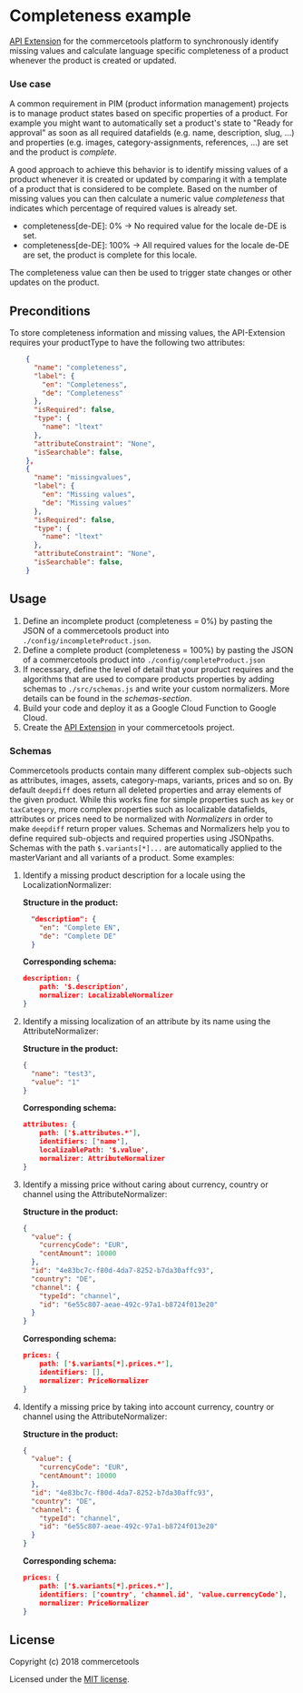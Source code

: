# Completeness example

[API Extension](https://docs.commercetools.com/http-api-projects-api-extensions.html) for the commercetools platform to synchronously identify missing values and calculate language specific completeness of a product whenever the product is created or updated.

### Use case

A common requirement in PIM (product information management) projects is to manage product states based on specific properties of a product. For example you might want to automatically set a product's state to "Ready for approval" as soon as all required datafields (e.g. name, description, slug, ...) and properties (e.g. images, category-assignments, references, ...) are set and the product is _complete_.

A good approach to achieve this behavior is to identify missing values of a product whenever it is created or updated by comparing it with a template of a product that is considered to be complete. Based on the number of missing values you can then calculate a numeric value _completeness_ that indicates which percentage of required values is already set.

* completeness[de-DE]: 0% -> No required value for the locale de-DE is set.
* completeness[de-DE]: 100% -> All required values for the locale de-DE are set, the product is complete for this locale.

The completeness value can then be used to trigger state changes or other updates on the product.

## Preconditions

To store completeness information and missing values, the API-Extension requires your productType to have the following two attributes:

```json
    {
      "name": "completeness",
      "label": {
        "en": "Completeness",
        "de": "Completeness"
      },
      "isRequired": false,
      "type": {
        "name": "ltext"
      },
      "attributeConstraint": "None",
      "isSearchable": false,
    },
    {
      "name": "missingvalues",
      "label": {
        "en": "Missing values",
        "de": "Missing values"
      },
      "isRequired": false,
      "type": {
        "name": "ltext"
      },
      "attributeConstraint": "None",
      "isSearchable": false,
    }
```

## Usage

1. Define an incomplete product (completeness = 0%) by pasting the JSON of a commercetools product into `./config/incompleteProduct.json`.
2. Define a complete product (completeness = 100%) by pasting the JSON of a commercetools product into `./config/completeProduct.json`
3. If necessary, define the level of detail that your product requires and the algorithms that are used to compare products properties by adding schemas to `./src/schemas.js` and write your custom normalizers. More details can be found in the _schemas-section_.
4. Build your code and deploy it as a Google Cloud Function to Google Cloud.
5. Create the [API Extension](https://docs.commercetools.com/http-api-projects-api-extensions.html) in your commercetools project.

### Schemas

Commercetools products contain many different complex sub-objects such as attributes, images, assets, category-maps, variants, prices and so on. By default `deepdiff` does return all deleted properties and array elements of the given product. While this works fine for simple properties such as `key` or `taxCategory`, more complex properties such as localizable datafields, attributes or prices need to be normalized with _Normalizers_ in order to make `deepdiff` return proper values. Schemas and Normalizers help you to define required sub-objects and required properties using JSONpaths. Schemas with the path `$.variants[*]...` are automatically applied to the masterVariant and all variants of a product. Some examples:

1. Identify a missing product description for a locale using the LocalizationNormalizer:

   **Structure in the product:**

   ```json
     "description": {
       "en": "Complete EN",
       "de": "Complete DE"
     }
   ```

   **Corresponding schema:**

   ```json
   description: {
       path: '$.description',
       normalizer: LocalizableNormalizer
   }
   ```

2. Identify a missing localization of an attribute by its name using the AttributeNormalizer:

   **Structure in the product:**

   ```json
   {
     "name": "test3",
     "value": "1"
   }
   ```

   **Corresponding schema:**

   ```json
   attributes: {
       path: ['$.attributes.*'],
       identifiers: ['name'],
       localizablePath: '$.value',
       normalizer: AttributeNormalizer
   }
   ```

3. Identify a missing price without caring about currency, country or channel using the AttributeNormalizer:

   **Structure in the product:**

   ```json
   {
     "value": {
       "currencyCode": "EUR",
       "centAmount": 10000
     },
     "id": "4e83bc7c-f80d-4da7-8252-b7da30affc93",
     "country": "DE",
     "channel": {
       "typeId": "channel",
       "id": "6e55c807-aeae-492c-97a1-b8724f013e20"
     }
   }
   ```

   **Corresponding schema:**

   ```json
   prices: {
       path: ['$.variants[*].prices.*'],
       identifiers: [],
       normalizer: PriceNormalizer
   }
   ```

4. Identify a missing price by taking into account currency, country or channel using the AttributeNormalizer:

   **Structure in the product:**

   ```json
   {
     "value": {
       "currencyCode": "EUR",
       "centAmount": 10000
     },
     "id": "4e83bc7c-f80d-4da7-8252-b7da30affc93",
     "country": "DE",
     "channel": {
       "typeId": "channel",
       "id": "6e55c807-aeae-492c-97a1-b8724f013e20"
     }
   }
   ```

   **Corresponding schema:**

   ```json
   prices: {
       path: ['$.variants[*].prices.*'],
       identifiers: ['country', 'channel.id', 'value.currencyCode'],
       normalizer: PriceNormalizer
   }
   ```

## License

Copyright (c) 2018 commercetools

Licensed under the [MIT license](LICENSE-MIT).

